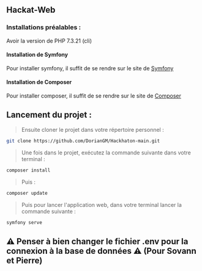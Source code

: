 ## Hackat-Web
### Installations préalables :

Avoir la version de PHP 7.3.21 (cli)

#### Installation de Symfony

Pour installer symfony, il suffit de se rendre sur le site de [Symfony](https://symfony.com/download)

#### Installation de Composer

Pour installer composer, il suffit de se rendre sur le site de [Composer](https://getcomposer.org/download/)

## Lancement du projet :

>Ensuite cloner le projet dans votre répertoire personnel :

```bash
git clone https://github.com/DorianGM/Hackhaton-main.git
```

>Une fois dans le projet, exécutez la commande suivante dans votre terminal :

```bash
composer install
```

>Puis :

```bash
composer update
```

>Puis pour lancer l'application web, dans votre terminal lancer la commande suivante :

```bash
symfony serve
```

## **⚠️ Penser à bien changer le fichier .env pour la connexion à la base de données ⚠️ (Pour Sovann et Pierre)** 

